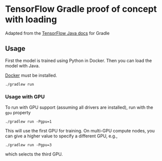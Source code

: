 # TensorFlow Gradle proof of concept with loading

Adapted from the [TensorFlow Java docs](https://www.tensorflow.org/install/install_java) for Gradle

## Usage

First the model is trained using Python in Docker.
Then you can load the model with Java.

[Docker] must be installed.

```
./gradlew run
```

### Usage with GPU

To run with GPU support (assuming all drivers are installed), run with the `gpu` property
```
./gradlew run -Pgpu=1
```
This will use the first GPU for training.
On multi-GPU compute nodes, you can give a higher value to specify a different GPU, e.g.,
```
./gradlew run -Pgpu=3
```
which selects the third GPU.

[Docker]: https://www.docker.com/get-started
